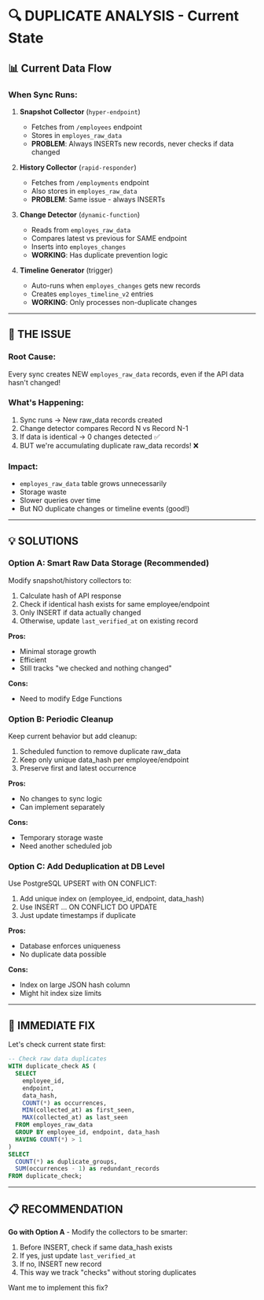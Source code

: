 # 🔍 DUPLICATE ANALYSIS - Current State

## 📊 Current Data Flow

### **When Sync Runs:**

1. **Snapshot Collector** (`hyper-endpoint`)
   - Fetches from `/employees` endpoint
   - Stores in `employes_raw_data`
   - **PROBLEM**: Always INSERTs new records, never checks if data changed

2. **History Collector** (`rapid-responder`)  
   - Fetches from `/employments` endpoint
   - Also stores in `employes_raw_data`
   - **PROBLEM**: Same issue - always INSERTs

3. **Change Detector** (`dynamic-function`)
   - Reads from `employes_raw_data` 
   - Compares latest vs previous for SAME endpoint
   - Inserts into `employes_changes`
   - **WORKING**: Has duplicate prevention logic

4. **Timeline Generator** (trigger)
   - Auto-runs when `employes_changes` gets new records
   - Creates `employes_timeline_v2` entries
   - **WORKING**: Only processes non-duplicate changes

---

## 🐛 THE ISSUE

### **Root Cause:**
Every sync creates NEW `employes_raw_data` records, even if the API data hasn't changed!

### **What's Happening:**
1. Sync runs → New raw_data records created
2. Change detector compares Record N vs Record N-1
3. If data is identical → 0 changes detected ✅
4. BUT we're accumulating duplicate raw_data records! ❌

### **Impact:**
- `employes_raw_data` table grows unnecessarily
- Storage waste
- Slower queries over time
- But NO duplicate changes or timeline events (good!)

---

## 💡 SOLUTIONS

### **Option A: Smart Raw Data Storage** (Recommended)
Modify snapshot/history collectors to:
1. Calculate hash of API response
2. Check if identical hash exists for same employee/endpoint
3. Only INSERT if data actually changed
4. Otherwise, update `last_verified_at` on existing record

**Pros:**
- Minimal storage growth
- Efficient
- Still tracks "we checked and nothing changed"

**Cons:**
- Need to modify Edge Functions

### **Option B: Periodic Cleanup**
Keep current behavior but add cleanup:
1. Scheduled function to remove duplicate raw_data
2. Keep only unique data_hash per employee/endpoint
3. Preserve first and latest occurrence

**Pros:**
- No changes to sync logic
- Can implement separately

**Cons:**
- Temporary storage waste
- Need another scheduled job

### **Option C: Add Deduplication at DB Level**
Use PostgreSQL UPSERT with ON CONFLICT:
1. Add unique index on (employee_id, endpoint, data_hash)
2. Use INSERT ... ON CONFLICT DO UPDATE
3. Just update timestamps if duplicate

**Pros:**
- Database enforces uniqueness
- No duplicate data possible

**Cons:**
- Index on large JSON hash column
- Might hit index size limits

---

## 🎯 IMMEDIATE FIX

Let's check current state first:

```sql
-- Check raw data duplicates
WITH duplicate_check AS (
  SELECT 
    employee_id,
    endpoint,
    data_hash,
    COUNT(*) as occurrences,
    MIN(collected_at) as first_seen,
    MAX(collected_at) as last_seen
  FROM employes_raw_data
  GROUP BY employee_id, endpoint, data_hash
  HAVING COUNT(*) > 1
)
SELECT 
  COUNT(*) as duplicate_groups,
  SUM(occurrences - 1) as redundant_records
FROM duplicate_check;
```

---

## 📋 RECOMMENDATION

**Go with Option A** - Modify the collectors to be smarter:

1. Before INSERT, check if same data_hash exists
2. If yes, just update `last_verified_at`
3. If no, INSERT new record
4. This way we track "checks" without storing duplicates

Want me to implement this fix?
